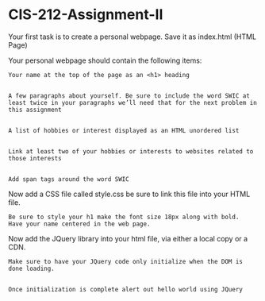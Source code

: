 # CIS-212-Assignment-II

Your first task is to create a personal webpage. Save it as index.html (HTML Page)

Your personal webpage should contain the following items:

    Your name at the top of the page as an <h1> heading


    A few paragraphs about yourself. Be sure to include the word SWIC at least twice in your paragraphs we’ll need that for the next problem in this assignment


    A list of hobbies or interest displayed as an HTML unordered list


    Link at least two of your hobbies or interests to websites related to those interests


    Add span tags around the word SWIC

Now add a CSS file called style.css be sure to link this file into your HTML file.

    Be sure to style your h1 make the font size 18px along with bold.
    Have your name centered in the web page.

Now add the JQuery library into your html file, via either a local copy or a CDN.

    Make sure to have your JQuery code only initialize when the DOM is done loading.


    Once initialization is complete alert out hello world using JQuery
